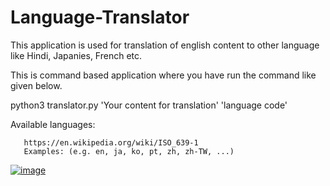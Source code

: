 # Language-Translator

This application is used for translation of english content to other language like Hindi, Japanies, French etc.

This is command based application where you have run the command like given below.

python3 translator.py 'Your content for translation' 'language code'

Available languages:

       https://en.wikipedia.org/wiki/ISO_639-1
       Examples: (e.g. en, ja, ko, pt, zh, zh-TW, ...)
       

<a href="https://ibb.co/ggfWG1x"><img src="https://i.ibb.co/Th70ZXs/image.png" alt="image" border="0"></a><br /><a target='_blank' href='https://imgbb.com/'></a><br />
